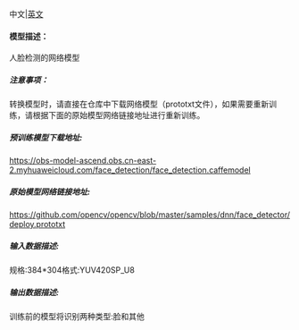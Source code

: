 中文|[英文](Readme.md)
#### 模型描述：

人脸检测的网络模型

##### 注意事项：
转换模型时，请直接在仓库中下载网络模型（prototxt文件），如果需要重新训练，请根据下面的原始模型网络链接地址进行重新训练。

##### 预训练模型下载地址:
https://obs-model-ascend.obs.cn-east-2.myhuaweicloud.com/face_detection/face_detection.caffemodel

##### 原始模型网络链接地址:
https://github.com/opencv/opencv/blob/master/samples/dnn/face_detector/deploy.prototxt

##### 输入数据描述:

规格:384*304格式:YUV420SP_U8

##### 输出数据描述:

训练前的模型将识别两种类型:脸和其他
